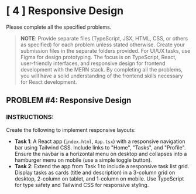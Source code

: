 # [ 4 ] Responsive Design
Please complete all the specified problems.
> **NOTE**: Provide separate files (TypeScript, JSX, HTML, CSS, or others as specified) for each problem unless stated otherwise. Create your submission files in the separate folders provided. For UI/UX tasks, use Figma for design prototyping. The focus is on TypeScript, React, user-friendly interfaces, and responsive design for frontend development with the MERN stack.
By completing all the problems, you will have a solid understanding of the frontend skills necessary for React development.

## PROBLEM #4: Responsive Design
### INSTRUCTIONS:
Create the following to implement responsive layouts:
- **Task 1**: A React app (`index.html`, `App.tsx`) with a responsive navigation bar using Tailwind CSS. Include links to "Home", "Tasks", and "Profile". Ensure the navbar is a horizontal menu on desktop and collapses into a hamburger menu on mobile (use a simple toggle button).
- **Task 2**: Extend the app from Task 1 to include a responsive task list grid. Display tasks as cards (title and description) in a 3-column grid on desktop, 2-column on tablet, and 1-column on mobile. Use TypeScript for type safety and Tailwind CSS for responsive styling.